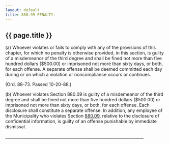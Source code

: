 ```yaml
---
layout: default 
title: 880.99 PENALTY.
---
```


{{ page.title }}
----------------

​(a) Whoever violates or fails to comply with any of the provisions of
this chapter, for which no penalty is otherwise provided, in this
section, is guilty of a misdemeanor of the third degree and shall be
fined not more than five hundred dollars (\$500.00) or imprisoned not
more than sixty days, or both, for each offense. A separate offense
shall be deemed committed each day during or on which a violation or
noncompliance occurs or continues.

(Ord. 88-73. Passed 10-20-88.)

​(b) Whoever violates Section 880.09 is guilty of a misdemeanor of the
third degree and shall be fined not more than five hundred dollars
(\$500.00) or imprisoned not more than sixty days, or both, for each
offense. Each disclosure shall constitute a separate offense. In
addition, any employee of the Municipality who violates Section
[880.09](3fc695ce.html), relative to the disclosure of confidential
information, is guilty of an offense punishable by immediate dismissal.

\_\_\_\_\_\_\_\_\_\_\_\_\_\_\_\_\_\_\_\_\_\_\_\_\_\_\_\_\_\_\_\_\_\_\_\_\_\_\_\_\_\_\_\_\_\_\_\_\_\_\_\_\_\_\_\_\_\_\_\_\_\_\_\_\_\_\_\_
